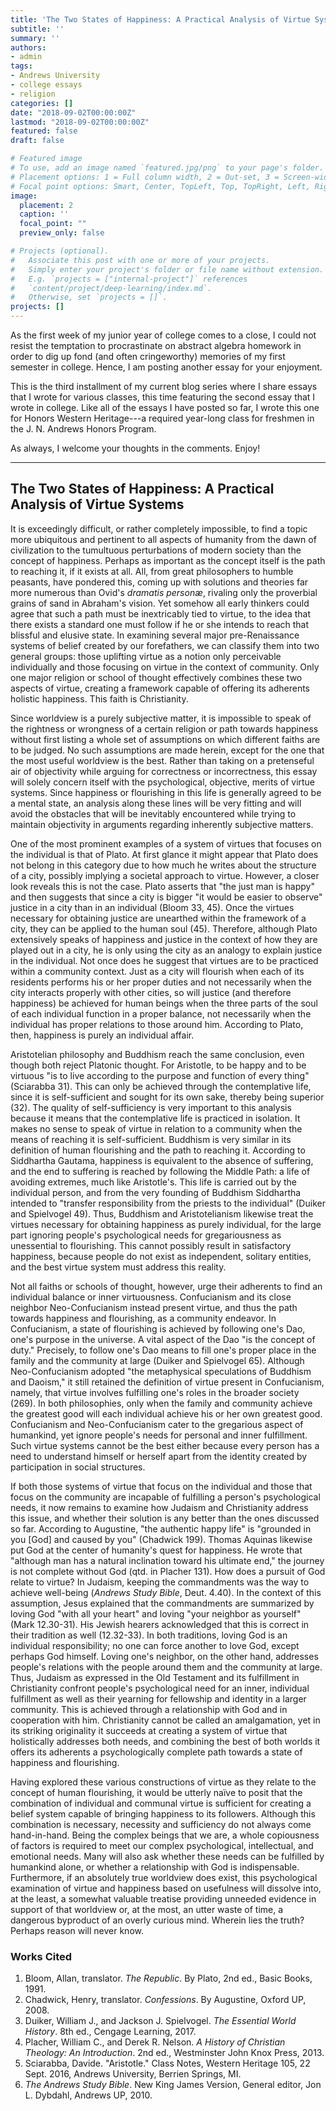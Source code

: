 ```yaml
---
title: 'The Two States of Happiness: A Practical Analysis of Virtue Systems'
subtitle: ''
summary: ''
authors:
- admin
tags:
- Andrews University
- college essays
- religion
categories: []
date: "2018-09-02T00:00:00Z"
lastmod: "2018-09-02T00:00:00Z"
featured: false
draft: false

# Featured image
# To use, add an image named `featured.jpg/png` to your page's folder.
# Placement options: 1 = Full column width, 2 = Out-set, 3 = Screen-width
# Focal point options: Smart, Center, TopLeft, Top, TopRight, Left, Right, BottomLeft, Bottom, BottomRight
image:
  placement: 2
  caption: ''
  focal_point: ""
  preview_only: false

# Projects (optional).
#   Associate this post with one or more of your projects.
#   Simply enter your project's folder or file name without extension.
#   E.g. `projects = ["internal-project"]` references
#   `content/project/deep-learning/index.md`.
#   Otherwise, set `projects = []`.
projects: []
---
```


As the first week of my junior year of college comes to a close, I could not resist the temptation to procrastinate on abstract algebra homework in order to dig up fond (and often cringeworthy) memories of my first semester in college. Hence, I am posting another essay for your enjoyment.

This is the third installment of my current blog series where I share essays that I wrote for various classes, this time featuring the second essay that I wrote in college. Like all of the essays I have posted so far, I wrote this one for Honors Western Heritage---a required year-long class for freshmen in the J. N. Andrews Honors Program.

As always, I welcome your thoughts in the comments. Enjoy!

---

## The Two States of Happiness: A Practical Analysis of Virtue Systems

It is exceedingly difficult, or rather completely impossible, to find a topic more ubiquitous and pertinent to all aspects of humanity from the dawn of civilization to the tumultuous perturbations of modern society than the concept of happiness. Perhaps as important as the concept itself is the path to reaching it, if it exists at all. All, from great philosophers to humble peasants, have pondered this, coming up with solutions and theories far more numerous than Ovid's _dramatis personæ_, rivaling only the proverbial grains of sand in Abraham's vision. Yet somehow all early thinkers could agree that such a path must be inextricably tied to virtue, to the idea that there exists a standard one must follow if he or she intends to reach that blissful and elusive state. In examining several major pre-Renaissance systems of belief created by our forefathers, we can classify them into two general groups: those uplifting virtue as a notion only perceivable individually and those focusing on virtue in the context of community. Only one major religion or school of thought effectively combines these two aspects of virtue, creating a framework capable of offering its adherents holistic happiness. This faith is Christianity.

Since worldview is a purely subjective matter, it is impossible to speak of the rightness or wrongness of a certain religion or path towards happiness without first listing a whole set of assumptions on which different faiths are to be judged. No such assumptions are made herein, except for the one that the most useful worldview is the best. Rather than taking on a pretenseful air of objectivity while arguing for correctness or incorrectness, this essay will solely concern itself with the psychological, objective, merits of virtue systems. Since happiness or flourishing in this life is generally agreed to be a mental state, an analysis along these lines will be very fitting and will avoid the obstacles that will be inevitably encountered while trying to maintain objectivity in arguments regarding inherently subjective matters.

One of the most prominent examples of a system of virtues that focuses on the individual is that of Plato. At first glance it might appear that Plato does not belong in this category due to how much he writes about the structure of a city, possibly implying a societal approach to virtue. However, a closer look reveals this is not the case. Plato asserts that "the just man is happy" and then suggests that since a city is bigger "it would be easier to observe" justice in a city than in an individual (Bloom 33, 45). Once the virtues necessary for obtaining justice are unearthed within the framework of a city, they can be applied to the human soul (45). Therefore, although Plato extensively speaks of happiness and justice in the context of how they are played out in a city, he is only using the city as an analogy to explain justice in the individual. Not once does he suggest that virtues are to be practiced within a community context. Just as a city will flourish when each of its residents performs his or her proper duties and not necessarily when the city interacts properly with other cities, so will justice (and therefore happiness) be achieved for human beings when the three parts of the soul of each individual function in a proper balance, not necessarily when the individual has proper relations to those around him. According to Plato, then, happiness is purely an individual affair.

Aristotelian philosophy and Buddhism reach the same conclusion, even though both reject Platonic thought. For Aristotle, to be happy and to be virtuous "is to live according to the purpose and function of every thing" (Sciarabba 31). This can only be achieved through the contemplative life, since it is self-sufficient and sought for its own sake, thereby being superior (32). The quality of self-sufficiency is very important to this analysis because it means that the contemplative life is practiced in isolation. It makes no sense to speak of virtue in relation to a community when the means of reaching it is self-sufficient. Buddhism is very similar in its definition of human flourishing and the path to reaching it. According to Siddhartha Gautama, happiness is equivalent to the absence of suffering, and the end to suffering is reached by following the Middle Path: a life of avoiding extremes, much like Aristotle's. This life is carried out by the individual person, and from the very founding of Buddhism Siddhartha intended to "transfer responsibility from the priests to the individual" (Duiker and Spielvogel 49). Thus, Buddhism and Aristotelianism likewise treat the virtues necessary for obtaining happiness as purely individual, for the large part ignoring people's psychological needs for gregariousness as unessential to flourishing. This cannot possibly result in satisfactory happiness, because people do not exist as independent, solitary entities, and the best virtue system must address this reality.

Not all faiths or schools of thought, however, urge their adherents to find an individual balance or inner virtuousness. Confucianism and its close neighbor Neo-Confucianism instead present virtue, and thus the path towards happiness and flourishing, as a community endeavor. In Confucianism, a state of flourishing is achieved by following one's Dao, one's purpose in the universe. A vital aspect of the Dao "is the concept of duty." Precisely, to follow one's Dao means to fill one's proper place in the family and the community at large (Duiker and Spielvogel 65). Although Neo-Confucianism adopted "the metaphysical speculations of Buddhism and Daoism," it still retained the definition of virtue present in Confucianism, namely, that virtue involves fulfilling one's roles in the broader society (269). In both philosophies, only when the family and community achieve the greatest good will each individual achieve his or her own greatest good. Confucianism and Neo-Confucianism cater to the gregarious aspect of humankind, yet ignore people's needs for personal and inner fulfillment. Such virtue systems cannot be the best either because every person has a need to understand himself or herself apart from the identity created by participation in social structures.

If both those systems of virtue that focus on the individual and those that focus on the community are incapable of fulfilling a person's psychological needs, it now remains to examine how Judaism and Christianity address this issue, and whether their solution is any better than the ones discussed so far. According to Augustine, "the authentic happy life" is "grounded in you [God] and caused by you" (Chadwick 199). Thomas Aquinas likewise put God at the center of humanity's quest for happiness. He wrote that "although man has a natural inclination toward his ultimate end," the journey is not complete without God (qtd. in Placher 131). How does a pursuit of God relate to virtue? In Judaism, keeping the commandments was the way to achieve well-being (_Andrews Study Bible_, Deut. 4.40). In the context of this assumption, Jesus explained that the commandments are summarized by loving God "with all your heart" and loving "your neighbor as yourself" (Mark 12.30-31). His Jewish hearers acknowledged that this is correct in their tradition as well (12.32-33). In both traditions, loving God is an individual responsibility; no one can force another to love God, except perhaps God himself. Loving one's neighbor, on the other hand, addresses people's relations with the people around them and the community at large. Thus, Judaism as expressed in the Old Testament and its fulfillment in Christianity confront people's psychological need for an inner, individual fulfillment as well as their yearning for fellowship and identity in a larger community. This is achieved through a relationship with God and in cooperation with him. Christianity cannot be called an amalgamation, yet in its striking originality it succeeds at creating a system of virtue that holistically addresses both needs, and combining the best of both worlds it offers its adherents a psychologically complete path towards a state of happiness and flourishing.

Having explored these various constructions of virtue as they relate to the concept of human flourishing, it would be utterly naïve to posit that the combination of individual and communal virtue is sufficient for creating a belief system capable of bringing happiness to its followers. Although this combination is necessary, necessity and sufficiency do not always come hand-in-hand. Being the complex beings that we are, a whole copiousness of factors is required to meet our complex psychological, intellectual, and emotional needs. Many will also ask whether these needs can be fulfilled by humankind alone, or whether a relationship with God is indispensable. Furthermore, if an absolutely true worldview does exist, this psychological examination of virtue and happiness based on usefulness will dissolve into, at the least, a somewhat valuable treatise providing unneeded evidence in support of that worldview or, at the most, an utter waste of time, a dangerous byproduct of an overly curious mind. Wherein lies the truth? Perhaps reason will never know.

### Works Cited

1. Bloom, Allan, translator. _The Republic_. By Plato, 2nd ed., Basic Books, 1991.
2. Chadwick, Henry, translator. _Confessions_. By Augustine, Oxford UP, 2008.
3. Duiker, William J., and Jackson J. Spielvogel. _The Essential World History_. 8th ed., Cengage Learning, 2017.
4. Placher, William C., and Derek R. Nelson. _A History of Christian Theology: An Introduction_. 2nd ed., Westminster John Knox Press, 2013.
5. Sciarabba, Davide. "Aristotle." Class Notes, Western Heritage 105, 22 Sept. 2016, Andrews University, Berrien Springs, MI.
6. _The Andrews Study Bible_. New King James Version, General editor, Jon L. Dybdahl, Andrews UP, 2010.
